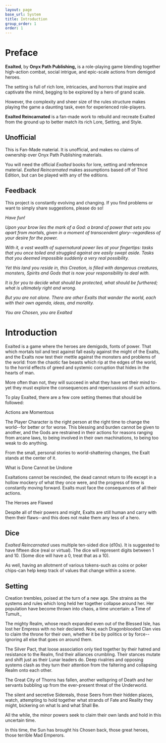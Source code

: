 ```yaml
---
layout: page
base_url: System
title: Introduction
group_order: 1
order: 1
---
```


Preface
=======

**Exalted**, by **Onyx Path Publishing,** is a role-playing game
blending together high-action combat, social intrigue, and epic-scale
actions from demigod heroes.

The setting is full of rich lore, intricacies, and horrors that inspire
and captivate the mind, begging to be explored by a hero of grand scale.

However, the complexity and sheer size of the rules structure makes
playing the game a daunting task, even for experienced role-players.

**Exalted Reincarnated** is a fan-made work to rebuild and recreate
Exalted from the ground up to better match its rich Lore, Setting, and
Style.

Unofficial
----------

This is Fan-Made material. It is unofficial, and makes no claims of
ownership over Onyx Path Publishing materials.

You will need the official *Exalted* books for lore, setting and
reference material. *Exalted Reincarnated* makes assumptions based off
of Third Edition, but can be played with any of the editions.

Feedback
--------

This project is constantly evolving and changing. If you find problems
or want to simply share suggestions, please do so!

*Have fun!*

*Upon your brow lies the mark of a God: a brand of power that sets you
apart from mortals, given in a moment of transcendent glory--regardless
of your desire for the power.*

*With it, a vast wealth of supernatural power lies at your fingertips:
tasks that you once toiled and struggled against are easily swept aside.
Tasks that you deemed impossible suddenly a very real possibility.*

*Yet this land you reside in, this Creation, is filled with dangerous
creatures, monsters, Spirits and Gods that is now your responsibility to
deal with.*

*It is for you to decide what should be protected, what should be
furthered; what is ultimately right and wrong.*

*But you are not alone. There are other Exalts that wander the world,
each with their own agenda, ideas, and morality.*

*You are Chosen, you are Exalted*

Introduction
============

Exalted is a game where the heroes are demigods, fonts of power. That
which mortals toil and test against fall easily against the might of the
Exalts, and the Exalts now test their mettle against the monsters and
problems of the world: from the chaotic fae beasts which rip at the
edges of the world, to the horrid effects of greed and systemic
corruption that hides in the hearts of man.

More often than not, they will succeed in what they have set their mind
to-yet they must explore the consequences and repercussions of such
actions.

To play Exalted, there are a few core setting themes that should be
followed:

Actions are Momentous

The Player Character is the right person at the right time to change the
world--for better or for worse. This blessing and burden cannot be given
to another, and the Gods are restrained in their actions for reasons
ranging from arcane laws, to being involved in their own machinations,
to being too weak to do anything.

From the small, personal stories to world-shattering changes, the Exalt
stands at the center of it.

What is Done Cannot be Undone

Exaltations cannot be rescinded, the dead cannot return to life except
in a hollow mockery of what they once were, and the progress of time is
constantly moving forward. Exalts must face the consequences of all
their actions.

The Heroes are Flawed

Despite all of their powers and might, Exalts are still human and carry
with them their flaws--and this does not make them any less of a hero.

Dice
----

*Exalted Reincarnated* uses multiple ten-sided dice (d10s). It is
suggested to have fifteen dice (real or virtual). The dice will
represent digits between 1 and 10. (Some dice will have a 0, treat that
as a 10).

As well, having an allotment of various tokens-such as coins or poker
chips-can help keep track of values that change within a scene.

 Setting
-------

Creation trembles, poised at the turn of a new age. She strains as the
systems and rules which long held her together collapse around her. Her
population have become thrown into chaos, a time uncertain: a Time of
Tumult.,

The mighty Realm, whose reach expanded even out of the Blessed Isle, has
lost her Empress with no heir declared. Now, each Dragonblooded Clan
vies to claim the throne for their own, whether it be by politics or by
force--ignoring all else that goes on around them.

The Silver Pact, that loose association only tied together by their
hatred and resistance to the Realm, find their alliances crumbling.
Their stances mutate and shift just as their Lunar leaders do. Deep
rivalries and opposing systems clash as they turn their attention from
the faltering and collapsing Realm onto each other.

The Great City of Thorns has fallen, another wellspring of Death and her
servants bubbling up from the ever-present threat of the Underworld.

The silent and secretive Sidereals, those Seers from their hidden
places, watch, attempting to hold together what strands of Fate and
Reality they might, bickering on what Is and what Shall Be.

All the while, the minor powers seek to claim their own lands and hold
in this uncertain time.

In this time, the Sun has brought his Chosen back, those great heroes,
those terrible Mad Emperors.

